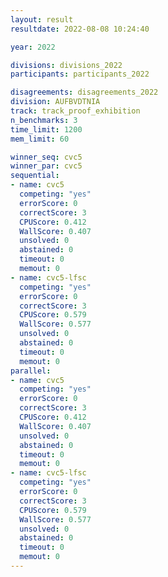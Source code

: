 ```yaml
---
layout: result
resultdate: 2022-08-08 10:24:40

year: 2022

divisions: divisions_2022
participants: participants_2022

disagreements: disagreements_2022
division: AUFBVDTNIA
track: track_proof_exhibition
n_benchmarks: 3
time_limit: 1200
mem_limit: 60

winner_seq: cvc5
winner_par: cvc5
sequential:
- name: cvc5
  competing: "yes"
  errorScore: 0
  correctScore: 3
  CPUScore: 0.412
  WallScore: 0.407
  unsolved: 0
  abstained: 0
  timeout: 0
  memout: 0
- name: cvc5-lfsc
  competing: "yes"
  errorScore: 0
  correctScore: 3
  CPUScore: 0.579
  WallScore: 0.577
  unsolved: 0
  abstained: 0
  timeout: 0
  memout: 0
parallel:
- name: cvc5
  competing: "yes"
  errorScore: 0
  correctScore: 3
  CPUScore: 0.412
  WallScore: 0.407
  unsolved: 0
  abstained: 0
  timeout: 0
  memout: 0
- name: cvc5-lfsc
  competing: "yes"
  errorScore: 0
  correctScore: 3
  CPUScore: 0.579
  WallScore: 0.577
  unsolved: 0
  abstained: 0
  timeout: 0
  memout: 0
---
```

